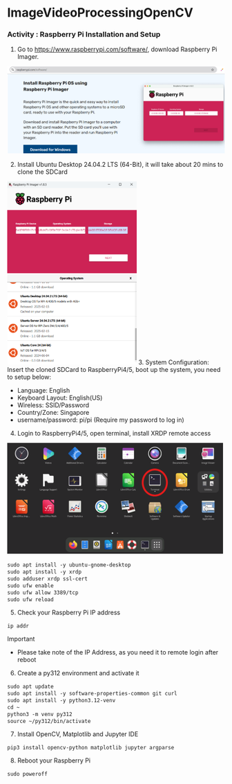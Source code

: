 # ImageVideoProcessingOpenCV

### Activity : Raspberry Pi Installation and Setup
1. Go to https://www.raspberrypi.com/software/, download Raspberry Pi Imager.

<img src="https://github.com/twming/Computer_Vision_NN_Model/blob/Pi5/img/rasp-imager-download.png" alt="ImagerDownload" width="600">

2. Install Ubuntu Desktop 24.04.2 LTS (64-Bit), it will take about 20 mins to clone the SDCard
<img src="https://github.com/twming/Computer_Vision_NN_Model/blob/Pi5/img/rasp-imager.png" alt="Imager" width="300">
<img src="https://github.com/twming/Computer_Vision_NN_Model/blob/Pi5/img/rasp-ubuntu.png" alt="Ubuntu" width="300">
3. System Configuration: Insert the cloned SDCard to RaspberryPi4/5, boot up the system, you need to setup below:

- Language: English
- Keyboard Layout: English(US)
- Wireless: SSID/Password
- Country/Zone: Singapore
- username/password: pi/pi (Require my password to log in)


4. Login to RaspberryPi4/5, open terminal, install XRDP remote access
<img src="https://github.com/twming/Computer_Vision_NN_Model/blob/Pi5/img/terminal.png" alt="Terminal" width="500">

```
sudo apt install -y ubuntu-gnome-desktop
sudo apt install -y xrdp
sudo adduser xrdp ssl-cert
sudo ufw enable
sudo ufw allow 3389/tcp
sudo ufw reload
```

5. Check your Raspberry Pi IP address
```
ip addr
```

> [!IMPORTANT] 
> - Please take note of the IP Address, as you need it to remote login after reboot

6. Create a py312 environment and activate it
```
sudo apt update
sudo apt install -y software-properties-common git curl
sudo apt install -y python3.12-venv
cd ~
python3 -m venv py312
source ~/py312/bin/activate
```

7. Install OpenCV, Matplotlib and Jupyter IDE
```
pip3 install opencv-python matplotlib jupyter argparse
```

8. Reboot your Raspberry Pi
```
sudo poweroff
```

